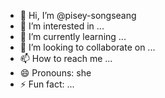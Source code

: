- 👋 Hi, I’m @pisey-songseang
- 👀 I’m interested in ...
- 🌱 I’m currently learning ...
- 💞️ I’m looking to collaborate on ...
- 📫 How to reach me ...
- 😄 Pronouns: she
- ⚡ Fun fact: ...

<!---
pisey-songseang/pisey-songseang is a ✨ special ✨ repository because its `README.md` (this file) appears on your GitHub profile.
You can click the Preview link to take a look at your changes.
--->

